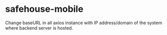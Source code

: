 # safehouse-mobile

Change baseURL in all axios instance with IP address/domain of the system where backend server is hosted.
